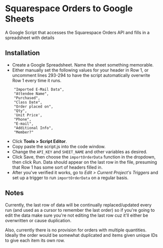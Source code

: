 # Squarespace Orders to Google Sheets
A Google Script that accesses the Squarespace Orders API and fills in a spreadsheet with details

## Installation
- Create a Google Spreadsheet. Name the sheet something memorable.
- Either manually set the following values for your header in Row 1, or uncomment lines 293-294 to have the script automatically overwrite Row 1 every time it runs.
```
    "Imported E-Mail Data",
    "Attendee Name",
    "Purchased",
    "Class Date",
    "Order placed on",
    "Qty",
    'Unit Price',
    "Phone",
    "E-mail",
    "Additional Info",
    "Member?"
```
- Click **Tools > Script Editor**.
- Copy paste the script.js into the code window.
- Change the `API_KEY` and `SHEET_NAME` and other variables as desired.
- Click Save, then choose the `importOrderData` function in the dropdown, then click Run. Data should appear on the last row in the file, presuming that Row 1 has some sort of headers filled in.
- After you've verified it works, go to *Edit > Current Project's Triggers*
  and set up a trigger to run `importOrderData` on a regular basis.

## Notes
Currently, the last row of data will be continually replaced/updated
every run (and used as a cursor to remember the last order) so if you're
going to edit the data make sure you're not editing the last row cuz it'll
either be overwritten or cause duplication.

Also, currently there is no provision for orders with multiple quantities.
Ideally the order would be somewhat duplicated and items given unique IDs
to give each item its own row.
